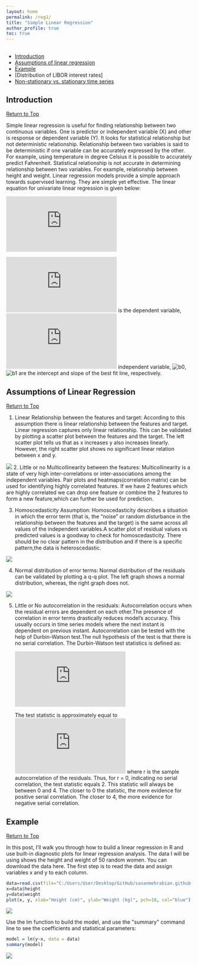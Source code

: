 ```yaml
---
layout: home
permalink: /reg1/
title: "Simple Linear Regression"
author_profile: true
toc: true
---
```


##  <a name="toc"/>
- [Introduction](#Introduction)
- [Assumptions of linear regression](#assumptions)
- [Example](#example)
- [Distribution of LIBOR interest rates]
- [Non-stationary vs. stationary time series](#Stationary)



## Introduction <a name="Introduction"/> 
[Return to Top](#toc)

Simple linear regression is useful for finding relationship between two continuous variables. One is predictor or independent variable (X) and other is response or dependent variable (Y). It looks for statistical relationship but not deterministic relationship. Relationship between two variables is said to be deterministic if one variable can be accurately expressed by the other. For example, using temperature in degree Celsius it is possible to accurately predict Fahrenheit. Statistical relationship is not accurate in determining relationship between two variables. For example, relationship between height and weight. Linear regression models provide a simple approach towards supervised learning. They are simple yet effective. The linear equation for univariate linear regression is given below:

![lm](https://latex.codecogs.com/gif.latex?y%3D%5Cbeta_0x&plus;%5Cbeta_1)

![y](https://latex.codecogs.com/gif.latex?y) is the dependent variable, ![x](https://latex.codecogs.com/gif.latex?x) independent variable, ![b0](https://latex.codecogs.com/gif.latex?\beta_0), ![b1](https://latex.codecogs.com/gif.latex?\beta_1) are the intercept and slope of the best fit line, respectively.

## Assumptions of Linear Regression <a name="assumptions"/> 
[Return to Top](#toc)

1. Linear Relationship between the features and target: According to this assumption there is linear relationship between the features and target. Linear regression captures only linear relationship. This can be validated by plotting a scatter plot between the features and the target. The left scatter plot tells us that as x increases y also increases linearly. However, the right scatter plot shows no significant linear relation between x and y.
<img src="{{ site.url }}{{ site.baseurl }}/images/reg/reg1.png"> 
2. Little or no Multicollinearity between the features: Multicollinearity is a state of very high inter-correlations or inter-associations among the independent variables. Pair plots and heatmaps(correlation matrix) can be used for identifying highly correlated features. If we have 2 features which are highly correlated we can drop one feature or combine the 2 features to form a new feature,which can further be used for prediction.

3. Homoscedasticity Assumption: Homoscedasticity describes a situation in which the error term (that is, the “noise” or random disturbance in the relationship between the features and the target) is the same across all values of the independent variables.A scatter plot of residual values vs predicted values is a goodway to check for homoscedasticity. There should be no clear pattern in the distribution and if there is a specific pattern,the data is heteroscedastic.
<img src="{{ site.url }}{{ site.baseurl }}/images/reg/reg2.png">

4. Normal distribution of error terms: Normal distribution of the residuals can be validated by plotting a q-q plot. The left graph shows a normal distribution, whereas, the right graph does not.
<img src="{{ site.url }}{{ site.baseurl }}/images/reg/reg3.png">

5. Little or No autocorrelation in the residuals: Autocorrelation occurs when the residual errors are dependent on each other.The presence of correlation in error terms drastically reduces model’s accuracy. This usually occurs in time series models where the next instant is dependent on previous instant. Autocorrelation can be tested with the help of Durbin-Watson test.The null hypothesis of the test is that there is no serial correlation. The Durbin-Watson test statistics is defined as:

	![DW](https://latex.codecogs.com/gif.latex?DW_%7Btest%7D%3D%5Cfrac%7B%5Csum_%7Bt%3D2%7D%5E%7BT%7D%28e_t-e_%7Bt-1%7D%29%5E2%7D%7B%5Csum_%7Bt%3D1%7D%5E%7BT%7De_t%5E2%7D)

	The test statistic is approximately equal to ![DW2](https://latex.codecogs.com/gif.latex?2%281-r%29) where r is the sample autocorrelation of the residuals. Thus, for r = 0, indicating no serial correlation, the test statistic equals 2. This statistic will always be between 0 and 4. The closer to 0 the statistic, the more evidence for positive serial correlation. The closer to 4, the more evidence for negative serial correlation.


## Example <a name="example"/> 
[Return to Top](#toc)

In this post, I’ll walk you through how to build a linear regression in R and use built-in diagnostic plots for linear regression analysis. The data I will be using shows the height and weight of 50 random women. You can download the data here. The first step is to read the data and assign variables x and y to each column.
```r
data=read.csv(file="C:/Users/User/Desktop/GitHub/sasanmehrabian.github.io/data/women.csv")
x=data$height
y=data$weight
plot(x, y, xlab="Height (cm)", ylab="Weight (kg)", pch=18, col="blue")
```
<img src="{{ site.url }}{{ site.baseurl }}/images/reg/women.png">


Use the lm function to build the model, and use the "summary" command line to see the coefficients and statistical parameters:
``` r
model = lm(y~x, data = data)
summary(model)
```
<img src="{{ site.url }}{{ site.baseurl }}/images/reg/women.png">